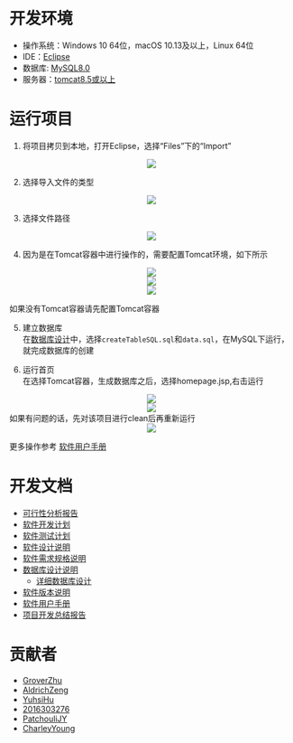 # 开发环境
* 操作系统：Windows 10 64位，macOS 10.13及以上，Linux 64位
* IDE：[Eclipse](https://www.eclipse.org/downloads/download.php?file=/oomph/epp/2018-12/R/eclipse-inst-win64.exe)   
* 数据库: [MySQL8.0](https://dev.mysql.com/downloads/installer/)   
* 服务器：[tomcat8.5或以上](https://tomcat.apache.org/download-80.cgi)   

# 运行项目   
1. 将项目拷贝到本地，打开Eclipse，选择“Files”下的“Import”
<div align=center><img src="./image/1.png"/></div>   

2. 选择导入文件的类型   
<div align=center><img src="./image/2.png"/></div>   

3. 选择文件路径   
<div align=center><img src="./image/3.png"/></div>   

4. 因为是在Tomcat容器中进行操作的，需要配置Tomcat环境，如下所示   
<div align=center><img src="./image/4.png"/></div>   
<div align=center><img src="./image/5.png"/></div>   
<div align=center><img src="./image/6.png"/></div>   

如果没有Tomcat容器请先配置Tomcat容器

5. 建立数据库   
在[数据库设计](./Reference/DatabaseDesign/)中，选择`createTableSQL.sql`和`data.sql`，在MySQL下运行，就完成数据库的创建   

6. 运行首页   
在选择Tomcat容器，生成数据库之后，选择homepage.jsp,右击运行   
<div align=center><img src="./image/8.png"/></div>   
<div align=center><img src="./image/10.png"/></div>   
如果有问题的话，先对该项目进行clean后再重新运行   
<div align=center><img src="./image/9.png"/></div>   

更多操作参考 [软件用户手册](./Reference/document/OLMS-SUM-1.0软件用户手册.pdf)   

# 开发文档   
* [可行性分析报告](./Reference/document/OLMS-DBDD-1.0数据库设计说明.pdf)   
* [软件开发计划](./Reference/document/OLMS-SDP-1.0软件开发计划.pdf)   
* [软件测试计划](./Reference/document/OLMS-STP-1.0软件测试计划.pdf)   
* [软件设计说明](./Reference/document/OLMS-SDS-1.0软件设计说明.pdf)   
* [软件需求规格说明](./Reference/document/OLMS-SRS-1.0软件需求规格说明.pdf)   
* [数据库设计说明](./Reference/document/OLMS-DBDD-1.0数据库设计说明.pdf)   
    * [详细数据库设计](./Reference/DatabaseDesign/)   
* [软件版本说明](./Reference/document/OLMS-SVD-1.0软件版本说明.pdf)   
* [软件用户手册](./Reference/document/OLMS-SUM-1.0软件用户手册.pdf)   
* [项目开发总结报告](./Reference/document/OLMS-PDSR-1.0项目开发总结报告.pdf)   

# 贡献者   
* [GroverZhu](https://github.com/GroverZhu/)
* [AldrichZeng](https://github.com/AldrichZeng)
* [YuhsiHu](https://github.com/YuhsiHu)
* [2016303276](https://github.com/2016303276)
* [PatchouliJY](https://github.com/PatchouliJY)
* [CharleyYoung](https://github.com/CharleyYoung)

